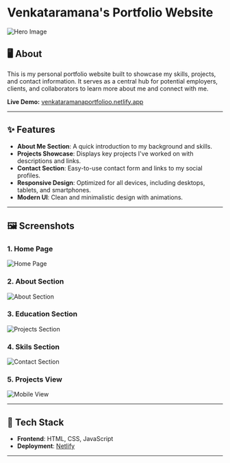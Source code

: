 # Venkataramana's Portfolio Website

![Hero Image](https://res.cloudinary.com/dsgdashea/image/upload/v1737961074/Screenshot_2025-01-27_122237_ue0l8g.png)

## 🖥️ About
This is my personal portfolio website built to showcase my skills, projects, and contact information. It serves as a central hub for potential employers, clients, and collaborators to learn more about me and connect with me.

**Live Demo:** [venkataramanaportfolioo.netlify.app](https://venkataramanaportfolioo.netlify.app/)

---

## ✨ Features
- **About Me Section**: A quick introduction to my background and skills.
- **Projects Showcase**: Displays key projects I've worked on with descriptions and links.
- **Contact Section**: Easy-to-use contact form and links to my social profiles.
- **Responsive Design**: Optimized for all devices, including desktops, tablets, and smartphones.
- **Modern UI**: Clean and minimalistic design with animations.

---

## 🖼️ Screenshots

### 1. **Home Page**
![Home Page](https://res.cloudinary.com/dsgdashea/image/upload/v1737961074/Screenshot_2025-01-27_122237_ue0l8g.png)

### 2. **About Section**
![About Section](https://res.cloudinary.com/dsgdashea/image/upload/v1737961073/Screenshot_2025-01-27_122348_haq8uh.png)

### 3. **Education Section**
![Projects Section](https://res.cloudinary.com/dsgdashea/image/upload/v1737961073/Screenshot_2025-01-27_122414_wdizti.png)

### 4. **Skils Section**
![Contact Section](https://res.cloudinary.com/dsgdashea/image/upload/v1737961073/Screenshot_2025-01-27_122442_vsnar2.png)

### 5. **Projects View**
![Mobile View](https://res.cloudinary.com/dsgdashea/image/upload/v1737961074/Screenshot_2025-01-27_122510_rgguos.png)

---

## 🚀 Tech Stack
- **Frontend**: HTML, CSS, JavaScript
- **Deployment**: [Netlify](https://www.netlify.com/)

---
